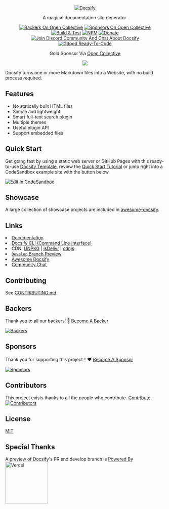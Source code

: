 <p align="center">
  <a href="https://docsify.js.org" target="_blank" title="Docsify">
    <img src="./docs/_media/icon.svg" alt="Docsify">
  </a>
</p>

<p align="center">
  A magical documentation site generator.
</p>

<p align="center">
  <a href="#backers" title="Backers On Open Collective"><img src="https://opencollective.com/docsify/backers/badge.svg?style=flat-square" alt="Backers On Open Collective"></a>
  <a href="#sponsors" title="Sponsors On Open Collective"><img src="https://opencollective.com/docsify/sponsors/badge.svg?style=flat-square" alt="Sponsors On Open Collective"></a>
  <a href="https://github.com/docsifyjs/docsify/actions/workflows/test.yml" title="Build &amp; Test"><img src="https://github.com/docsifyjs/docsify/actions/workflows/test.yml/badge.svg" alt="Build &amp; Test"></a>
  <a href="https://www.npmjs.com/package/docsify" title="NPM"><img src="https://img.shields.io/npm/v/docsify.svg?style=flat-square" alt="NPM"></a>
  <a href="https://github.com/QingWei-Li/donate" title="Donate"><img src="https://img.shields.io/badge/%24-donate-ff69b4.svg?style=flat-square" alt="Donate"></a>
  <a href="https://discord.gg/3NwKFyR" title="Join Discord Community And Chat About Docsify"><img src="https://img.shields.io/discord/713647066802421792.svg?label=&logo=discord&logoColor=ffffff&color=7389D8&labelColor=6A7EC2&cacheSeconds=60" alt="Join Discord Community And Chat About Docsify"></a>
  <a href="https://gitpod.io/#https://github.com/docsifyjs/docsify" title="Gitpod Ready-To-Code"><img src="https://img.shields.io/badge/Gitpod-ready--to--code-blue?logo=gitpod" alt="Gitpod Ready-To-Code"></a>
</p>

<p align="center">Gold Sponsor Via <a href="https://opencollective.com/docsify" title="Open Collective">Open Collective</a></p>

<p align="center">
  <a href="https://opencollective.com/docsify/order/3254">
    <img src="https://opencollective.com/docsify/tiers/gold-sponsor.svg?avatarHeight=36">
  </a>
</p>

Docsify turns one or more Markdown files into a Website, with no build process required.

## Features

- No statically built HTML files
- Simple and lightweight
- Smart full-text search plugin
- Multiple themes
- Useful plugin API
- Support embedded files

## Quick Start

Get going fast by using a static web server or GitHub Pages with this ready-to-use <!-- [Docsify Template](https://github.com/docsifyjs/docsify-template) --> <a href="https://github.com/docsifyjs/docsify-template" target="_blank" title="Docsify Template">Docsify Template</a>, review the <!-- [Quick Start Tutorial](https://docsify.js.org/#/quickstart) --> <a href="https://docsify.js.org/#/quickstart" target="_blank" title="Quick Start Tutorial">Quick Start Tutorial</a> or jump right into a CodeSandbox example site with the button below.

<span><!-- [![Edit 307qqv236](https://codesandbox.io/static/img/play-codesandbox.svg)](https://codesandbox.io/s/307qqv236) --> <a href="https://codesandbox.io/s/307qqv236" target="_blank" title="Edit In CodeSandbox"><img src="https://codesandbox.io/static/img/play-codesandbox.svg" alt="Edit In CodeSandbox"></a></span>

## Showcase

A large collection of showcase projects are included in <!-- [awesome-docsify](https://github.com/docsifyjs/awesome-docsify#showcase) --> <a href="https://github.com/docsifyjs/awesome-docsify#showcase" target="_blank" title="awesome-docsify">awesome-docsify</a>.

## Links

<li><!-- [Documentation](https://docsify.js.org) --> <a href="https://docsify.js.org" target="_blank" title="Documentation">Documentation</a></li>
<li><!-- [Docsify CLI (Command Line Interface)](https://github.com/docsifyjs/docsify-cli) --> <a href="https://github.com/docsifyjs/docsify-cli" target="_blank" title="Docsify CLI (Command Line Interface)">Docsify CLI (Command Line Interface)</a></li>
<li>CDN: <!-- [UNPKG](https://unpkg.com/docsify/) --> <a href="https://unpkg.com/docsify/" target="_blank" title="UNPKG">UNPKG</a> | <!-- [jsDelivr](https://cdn.jsdelivr.net/npm/docsify/) --> <a href="https://cdn.jsdelivr.net/npm/docsify/" target="_blank" title="jsDelivr">jsDelivr</a> | <!-- [cdnjs](https://cdnjs.com/libraries/docsify) --> <a href="https://cdnjs.com/libraries/docsify" target="_blank" title="cdnjs">cdnjs</a></li>
<li><!-- [`Develop` Branch Preview](https://docsify-preview.vercel.app/) --> <a href="https://docsify-preview.vercel.app/" target="_blank" title="Develop Branch Preview"><code>Develop</code> Branch Preview</a></li>
<li><!-- [Awesome Docsify](https://github.com/docsifyjs/awesome-docsify) --> <a href="https://github.com/docsifyjs/awesome-docsify" target="_blank" title="Awesome Docsify">Awesome Docsify</a></li>
<li><!-- [Community Chat](https://discord.gg/3NwKFyR) --> <a href="https://discord.gg/3NwKFyR" target="_blank" title="Community Chat">Community Chat</a></li>

## Contributing

See <!--[CONTRIBUTING.md](./CONTRIBUTING.md) --> <a href="./CONTRIBUTING.md" target="_blank" title="CONTRIBUTING.md">CONTRIBUTING.md</a>.

## Backers

Thank you to all our backers! 🙏 <!-- [[Become A Backer](https://opencollective.com/docsify#backers)] --> <a href="https://opencollective.com/docsify#backers" target="_blank" title="Become A Backer">Become A Backer</a>

<a href="https://opencollective.com/docsify#backers" target="_blank" title="Backers"><img src="https://opencollective.com/docsify/backers.svg?width=890" alt="Backers"></a>

## Sponsors

Thank you for supporting this project！:heart: <!-- [[Become A Sponsor](https://opencollective.com/docsify)] --> <a href="https://opencollective.com/docsify" target="_blank" title="Become A Sponsor">Become A Sponsor</a>

<a href="https://opencollective.com/docsify" target="_blank" title="Sponsors"><img src="https://opencollective.com/docsify/sponsors.svg?width=890" alt="Sponsors" /></a>

## Contributors

This project exists thanks to all the people who contribute.  <!-- [[Contribute](CONTRIBUTING.md)] --> <a href="CONTRUBUTING.md" target="_blank" title="Contribute">Contribute</a>.
<a href="https://github.com/docsifyjs/docsify/graphs/contributors" target="_blank" title="Contributors"><img src="https://opencollective.com/docsify/contributors.svg?width=890" alt="Contributors" /></a>

## License

<span><!-- [MIT](LICENSE) --> <a href="LICENSE" target="_blank" title="MIT">MIT</a></span>

## Special Thanks

A preview of Docsify's PR and develop branch is <a href="https://vercel.com/?utm_source=docsifyjs&utm_campaign=oss" target="_blank" title="Powered By Vercel">Powered By <img src="https://cdn.jsdelivr.net/gh/docsifyjs/docsify/docs/_media/vercel_logo.svg" width="133px" alt="Vercel"></a>
